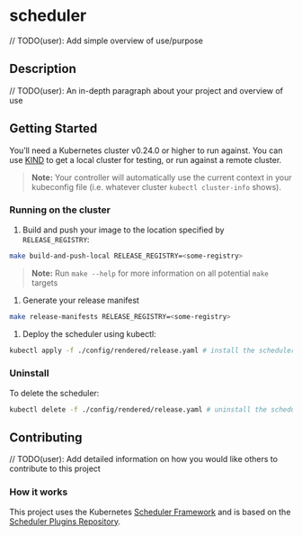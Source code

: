 # scheduler

// TODO(user): Add simple overview of use/purpose

## Description

// TODO(user): An in-depth paragraph about your project and overview of use

## Getting Started

You’ll need a Kubernetes cluster v0.24.0 or higher to run against. You can use [KIND](https://sigs.k8s.io/kind) to get a
local cluster for testing, or run against a remote cluster.
> **Note:**
Your controller will automatically use the current context in your kubeconfig file (i.e. whatever
cluster `kubectl cluster-info` shows).

### Running on the cluster

1. Build and push your image to the location specified by `RELEASE_REGISTRY`:

```sh
make build-and-push-local RELEASE_REGISTRY=<some-registry>
```

> **Note:**
Run `make --help` for more information on all potential `make` targets

1. Generate your release manifest

```sh
make release-manifests RELEASE_REGISTRY=<some-registry>
```

1. Deploy the scheduler using kubectl:

```sh
kubectl apply -f ./config/rendered/release.yaml # install the scheduler
```

### Uninstall

To delete the scheduler:

```sh
kubectl delete -f ./config/rendered/release.yaml # uninstall the scheduler
```

## Contributing

// TODO(user): Add detailed information on how you would like others to contribute to this project

### How it works

This project uses the
Kubernetes [Scheduler Framework](https://kubernetes.io/docs/concepts/scheduling-eviction/scheduling-framework/)
and is based on the [Scheduler Plugins Repository](https://github.com/kubernetes-sigs/scheduler-plugins/tree/master).
